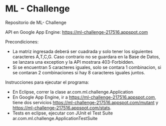 # ML - Challenge
Repositorio de ML- Challenge

API en Google App Engine: https://ml-challenge-217516.appspot.com

Precondiciones:
- La matriz ingresada deberá ser cuadrada y solo tener los siguientes caracteres A,T,C,G. Caso contrario no se guardara en la Base de Datos, se lanzara una exception y la API mostrara 403-Forbidden.
- Si se encuentran 5 caracteres iguales, solo se contara 1 combinacion, si se contaran 2 combinaciones si hay 8 caracteres iguales juntos.

Instrucciones para ejecutar el programa:
- En Eclipse, correr la clase  ar.com.ml.challenge.Application
- En Google App Engine, ir a https://ml-challenge-217516.appspot.com, tiene dos servicios https://ml-challenge-217516.appspot.com/mutant y https://ml-challenge-217516.appspot.com/stats.
- Tests en eclipse, ejecutar con JUnit el Test Suite ar.com.ml.challenge.ApplicationTestSuite
